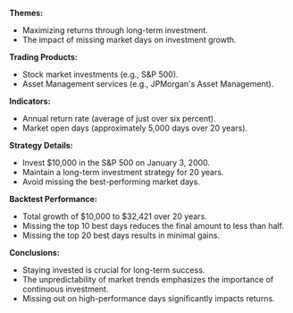 **Themes:**
- Maximizing returns through long-term investment.
- The impact of missing market days on investment growth.

**Trading Products:**
- Stock market investments (e.g., S&P 500).
- Asset Management services (e.g., JPMorgan's Asset Management).

**Indicators:**
- Annual return rate (average of just over six percent).
- Market open days (approximately 5,000 days over 20 years).

**Strategy Details:**
- Invest $10,000 in the S&P 500 on January 3, 2000.
- Maintain a long-term investment strategy for 20 years.
- Avoid missing the best-performing market days.

**Backtest Performance:**
- Total growth of $10,000 to $32,421 over 20 years.
- Missing the top 10 best days reduces the final amount to less than half.
- Missing the top 20 best days results in minimal gains.

**Conclusions:**
- Staying invested is crucial for long-term success.
- The unpredictability of market trends emphasizes the importance of continuous investment.
- Missing out on high-performance days significantly impacts returns.
